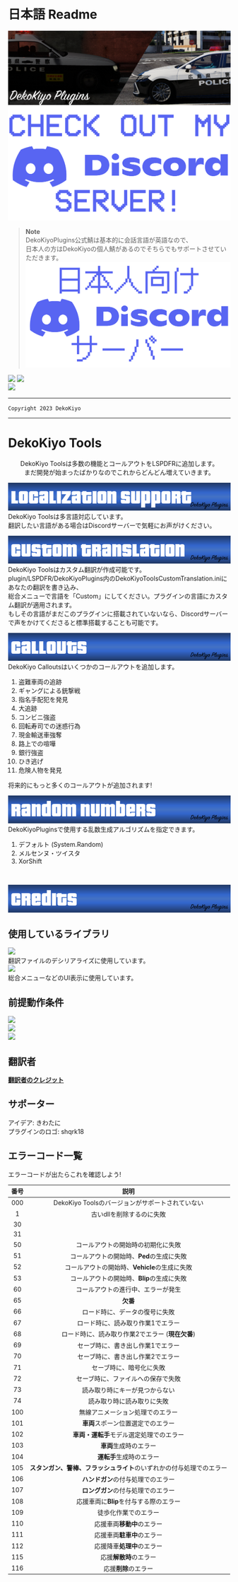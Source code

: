# 日本語 Readme

<p align="center">

[![Primary](./Images/Main.png)](https://www.lcpdfr.com/downloads/gta5mods/scripts/43022-dynamic-lspdfr-add-callouts-and-more/)<br>
[![Discord](./Images/Discord.png)](https://discord.gg/ZxJbeR9Agg)<br>

> **Note**<br>
> DekoKiyoPlugins公式鯖は基本的に会話言語が英語なので、<br>
> 日本人の方はDekoKiyoの個人鯖があるのでそちらでもサポートさせていただきます。<br>
[![JPDiscord](./Images/JPDiscord.png)](https://discord.gg/umjR5nbkh3)<br>

[![](https://img.shields.io/twitter/url?label=DekoKiyomori&style=social&url=https%3A%2F%2Ftwitter.com%2FDekoKiyomori)](https://twitter.com/DekoKiyomori)
[![](https://img.shields.io/badge/DekoKiyoPlugins-%20-ffffff?style=social&logo=github)](https://github.com/Dekokiyo/DekoKiyoPlugins)<br>
[![](https://img.shields.io/badge/Version-0.2.0.0-blue)](https://www.lcpdfr.com/downloads/gta5mods/scripts/43022-dynamic-lspdfr-add-callouts-and-more/)

</p>

---
```
Copyright 2023 DekoKiyo
```
---

# DekoKiyo Tools
<p align="center">
DekoKiyo Toolsは多数の機能とコールアウトをLSPDFRに追加します。<br>
まだ開発が始まったばかりなのでこれからどんどん増えていきます。<br>

[![Lang](./Images/localization.png)](https://github.com/Dekokiyo/DekoKiyoPlugins/wiki#plugin-supported-languages)<br>
DekoKiyo Toolsは多言語対応しています。<br>
翻訳したい言語がある場合はDiscordサーバーで気軽にお声がけください。<br>

[![CT](./Images/custom.png)](https://github.com/Dekokiyo/DekoKiyoPlugins/wiki/CustomTranslationEN)<br>
DekoKiyo Toolsはカスタム翻訳が作成可能です。<br>
plugin/LSPDFR/DekoKiyoPlugins内のDekoKiyoToolsCustomTranslation.iniにあなたの翻訳を書き込み、<br>
総合メニューで言語を「Custom」にしてください。プラグインの言語にカスタム翻訳が適用されます。<br>
もしその言語がまだこのプラグインに搭載されていないなら、Discordサーバーで声をかけてくださると標準搭載することも可能です。<br>

[![Callouts](./Images/callouts.png)](https://github.com/Dekokiyo/DekoKiyoPlugins/wiki/CalloutsEN)<br>
DekoKiyo Calloutsはいくつかのコールアウトを追加します。<br>
1. 盗難車両の追跡
2. ギャングによる銃撃戦
3. 指名手配犯を発見
4. 大追跡
5. コンビニ強盗
6. 回転寿司での迷惑行為
7. 現金輸送車強奪
8. 路上での喧嘩
9. 銀行強盗
10. ひき逃げ
11. 危険人物を発見

将来的にもっと多くのコールアウトが追加されます!<br>

[![RNA](./Images/algorithms.png)](https://github.com/Dekokiyo/DekoKiyoPlugins/wiki/RandomNumEN)<br>
DekoKiyoPluginsで使用する乱数生成アルゴリズムを指定できます。
1. デフォルト (System.Random)
2. メルセンヌ・ツイスタ
3. XorShift
<br>

[![Credits](./Images/credits.png)](https://github.com/Dekokiyo/DekoKiyoPlugins/wiki/CreditsEN)<br>

</p>

## 使用しているライブラリ

[![](https://img.shields.io/badge/Json.Net-13.0.2-lightgrey)](https://www.newtonsoft.com/json)<br>
翻訳ファイルのデシリアライズに使用しています。<br>
[![](https://img.shields.io/github/v/release/alexguirre/RAGENativeUI?label=RAGE%20Native%20UI)](https://github.com/alexguirre/RAGENativeUI)<br>
総合メニューなどのUI表示に使用しています。<br>

## 前提動作条件
[![](https://img.shields.io/badge/LSPD_First_Response_Version-0.4.9-blue)](https://www.lcpdfr.com/downloads/gta5mods/g17media/7792-lspd-first-response/)<br>
![](https://img.shields.io/badge/RAGE%20Plugin%20Hook-Latest-yellow)<br>
![](https://img.shields.io/badge/Grand%20Theft%20Auto%20V-1.0.2845.0-green)<br>

## 翻訳者
[**翻訳者のクレジット**](https://github.com/Dekokiyo/DekoKiyoPlugins/wiki/CreditsEN#translator)

## サポーター
アイデア: きわたに<br>
プラグインのロゴ: shqrk18

## エラーコード一覧
エラーコードが出たらこれを確認しよう!

| 番号  |                                 説明                                 |
| :---: | :------------------------------------------------------------------: |
|  000  |           DekoKiyo Toolsのバージョンがサポートされていない           |
|   1   |                      古いdllを削除するのに失敗                       |
|  30   |                                                                      |
|  31   |                                                                      |
|  50   |                  コールアウトの開始時の初期化に失敗                  |
|  51   |              コールアウトの開始時、**Ped**の生成に失敗               |
|  52   |            コールアウトの開始時、**Vehicle**の生成に失敗             |
|  53   |              コールアウトの開始時、**Blip**の生成に失敗              |
|  60   |                  コールアウトの進行中、エラーが発生                  |
|  65   |                               **欠番**                               |
|  66   |                    ロード時に、データの復号に失敗                    |
|  67   |                  ロード時に、読み取り作業1でエラー                   |
|  68   |           ロード時に、読み取り作業2でエラー (**現在欠番**)           |
|  69   |                  セーブ時に、書き出し作業1でエラー                   |
|  70   |                  セーブ時に、書き出し作業2でエラー                   |
|  71   |                       セーブ時に、暗号化に失敗                       |
|  72   |                  セーブ時に、ファイルへの保存で失敗                  |
|  73   |                    読み取り時にキーが見つからない                    |
|  74   |                      読み取り時に読み取りに失敗                      |
|  100  |                   無線アニメーション処理でのエラー                   |
|  101  |                  **車両**スポーン位置選定でのエラー                  |
|  102  |               **車両・運転手**モデル選定処理でのエラー               |
|  103  |                        **車両**生成時のエラー                        |
|  104  |                       **運転手**生成時のエラー                       |
|  105  | **スタンガン、警棒、フラッシュライト**のいずれかの付与処理でのエラー |
|  106  |                  **ハンドガン**の付与処理でのエラー                  |
|  107  |                  **ロングガン**の付与処理でのエラー                  |
|  108  |                応援車両に**Blip**を付与する際のエラー                |
|  109  |                         徒歩化作業でのエラー                         |
|  110  |                      応援車両**移動中**のエラー                      |
|  111  |                      応援車両**駐車中**のエラー                      |
|  112  |                      応援降車**処理中**のエラー                      |
|  115  |                        応援**解散時**のエラー                        |
|  116  |                         応援**削除**のエラー                         |